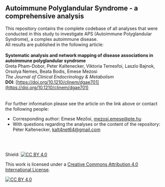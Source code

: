 ## Autoimmune Polyglandular Syndrome - a comprehensive analysis
This repository contains the complete codebase of all analyses that were conducted in this study to investigate APS (Autoimmune Polyglandular Syndrome), a complex autoimmune disease.<br>
All results are published in the following article:<br>
<br>
**Systematic analysis and network mapping of disease associations in autoimmune polyglandular syndrome**<br>
Greta Pham-Dobor, Peter Kaltenecker, Viktoria Temesfoi, Laszlo Bajnok, Orsolya Nemes, Beata Bodis, Emese Mezosi<br>
*The Journal of Clinical Endocrinology & Metabolism*<br>
**DOI**: [https://doi.org/10.1210/clinem/dgae701](https://doi.org/10.1210/clinem/dgae701)<br>
<br>
<br>
For further information please see the article on the link above or contact the following people:
+ Corresponding author: Emese Mezősi, mezosi.emese@pte.hu
+ With questions regarding the analyses or the content of the repository: Péter Kaltenecker, kalt4net64@gmail.com<br>
<br>
<br>

Shield: [![CC BY 4.0][cc-by-shield]][cc-by]

This work is licensed under a
[Creative Commons Attribution 4.0 International License][cc-by].

[![CC BY 4.0][cc-by-image]][cc-by]

[cc-by]: http://creativecommons.org/licenses/by/4.0/
[cc-by-image]: https://i.creativecommons.org/l/by/4.0/88x31.png
[cc-by-shield]: https://img.shields.io/badge/License-CC%20BY%204.0-lightgrey.svg
